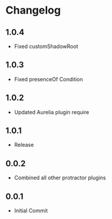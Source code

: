 # Changelog

## 1.0.4

* Fixed customShadowRoot

## 1.0.3

* Fixed presenceOf Condition

## 1.0.2

* Updated Aurelia plugin require

## 1.0.1

* Release

## 0.0.2

* Combined all other protractor plugins

## 0.0.1

* Initial Commit
